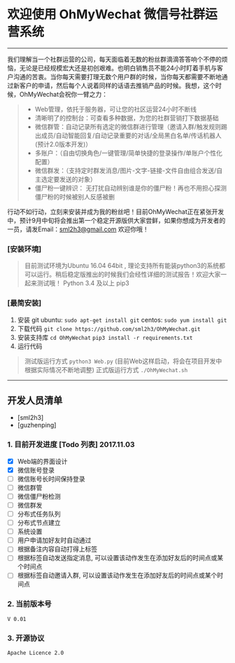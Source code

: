 # 欢迎使用 OhMyWechat 微信号社群运营系统

------

我们理解当一个社群运营的公司，每天面临着无数的粉丝群滴滴答答响个不停的烦恼，无论是已经规模宏大还是初创艰难。也明白销售员不能24小时盯着手机与客户沟通的苦衷。当你每天需要打理无数个用户群的时候，当你每天都需要不断地通过新客户的申请，然后每个人说着同样的话语去推销产品的时候。我想，这个时候，OhMyWechat会祝你一臂之力：

> * Web管理，依托于服务器，可让您的社区运营24小时不断线
> * 清晰明了的控制台：可查看多种数据，为您的社群营销打下数据基础
> * 微信群管：自动记录所有选定的微信群进行管理（邀请入群/触发规则踢出成员/自动智能回复/自动记录重要的对话/全局黑白名单/传话机器人(预计2.0版本开发)）
> * 多账户：（自由切换角色/一键管理/简单快捷的登录操作/单账户个性化配置）
> * 微信群发：（支持定时群发消息/图片-文字-链接-文件自由组合发送/自主选定要发送的对象）
> * 僵尸粉一键辨识： 无打扰自动辨别谁是你的僵尸粉！再也不用担心探测僵尸粉的时候被别人反感被删

行动不如行动，立刻来安装并成为我的粉丝吧！目前OhMyWechat正在紧张开发中，预计9月中旬将会推出第一个稳定开源版供大家尝鲜，如果你想成为开发者的一员，请发Email：sml2h3@gmail.com 欢迎你哦！

### [安装环境]

> 目前测试环境为Ubuntu 16.04 64bit , 理论支持所有能装python3的系统都可以运行。稍后稳定版推出的时候我们会经性详细的测试报告！欢迎大家一起来测试哦！
> Python 3.4 及以上
> pip3

### [最简安装]

 1. 安装 git
 ubuntu: `sudo apt-get install git`
 centos: `sudo yum install git`
 2. 下载代码
`git clone https://github.com/sml2h3/OhMyWechat.git`
 3. 安装支持库
 `cd OhMyWechat`
 `pip3 install -r requirements.txt`
 4. 运行代码
> 测试版运行方式
 `python3 Web.py` (目前Web这样启动，将会在项目开发中根据实际情况不断地调整)
> 正式版运行方式
 `./OhMyWechat.sh`

------

## 开发人员清单

 - [sml2h3]
 - [guzhenping]

### 1. 目前开发进度 [Todo 列表] 2017.11.03

- [x] Web端的界面设计
- [x] 微信账号登录
- [ ] 微信账号长时间保持登录
- [ ] 微信群管
- [ ] 微信僵尸粉检测
- [ ] 微信群发
- [ ] 分布式任务队列
- [ ] 分布式节点建立
- [ ] 系统设置
- [ ] 用户申请加好友时自动通过
- [ ] 根据备注内容自动打得上标签
- [ ] 根据标签自动发送指定消息, 可以设置该动作发生在添加好友后的时间点或某个时间点
- [ ] 根据标签自动邀请入群, 可以设置该动作发生在添加好友后的时间点或某个时间点

### 2. 当前版本号

`V 0.01`

### 3. 开源协议
`Apache Licence 2.0`

